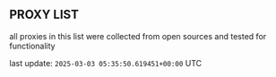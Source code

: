 ## PROXY LIST

all proxies in this list were collected from open sources and tested for functionality

last update: `2025-03-03 05:35:50.619451+00:00` UTC
